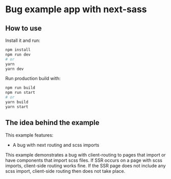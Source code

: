# Bug example app with next-sass

## How to use

Install it and run:

```bash
npm install
npm run dev
# or
yarn
yarn dev
```

Run production build with:

```bash
npm run build
npm run start
# or
yarn build
yarn start
```

## The idea behind the example

This example features:

* A bug with next routing and scss imports

This example demonstrates a bug with client-routing to pages that import
or have components that import scss files. If SSR occurs on a page with
scss imports, client-side routing works fine. If the SSR page does not
include any scss import, client-side routing then does not take place.


